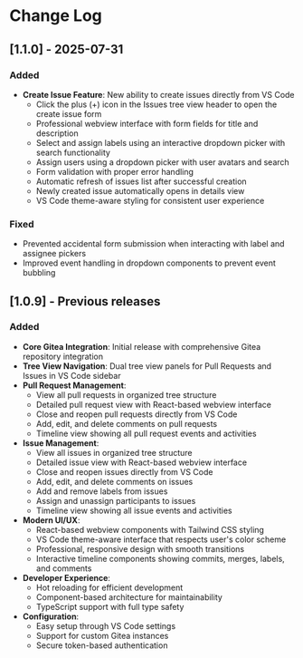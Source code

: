 # Change Log

## [1.1.0] - 2025-07-31

### Added

- **Create Issue Feature**: New ability to create issues directly from VS Code
  - Click the plus (+) icon in the Issues tree view header to open the create issue form
  - Professional webview interface with form fields for title and description
  - Select and assign labels using an interactive dropdown picker with search functionality
  - Assign users using a dropdown picker with user avatars and search
  - Form validation with proper error handling
  - Automatic refresh of issues list after successful creation
  - Newly created issue automatically opens in details view
  - VS Code theme-aware styling for consistent user experience

### Fixed

- Prevented accidental form submission when interacting with label and assignee pickers
- Improved event handling in dropdown components to prevent event bubbling

## [1.0.9] - Previous releases

### Added

- **Core Gitea Integration**: Initial release with comprehensive Gitea repository integration
- **Tree View Navigation**: Dual tree view panels for Pull Requests and Issues in VS Code sidebar
- **Pull Request Management**:
  - View all pull requests in organized tree structure
  - Detailed pull request view with React-based webview interface
  - Close and reopen pull requests directly from VS Code
  - Add, edit, and delete comments on pull requests
  - Timeline view showing all pull request events and activities
- **Issue Management**:
  - View all issues in organized tree structure
  - Detailed issue view with React-based webview interface
  - Close and reopen issues directly from VS Code
  - Add, edit, and delete comments on issues
  - Add and remove labels from issues
  - Assign and unassign participants to issues
  - Timeline view showing all issue events and activities
- **Modern UI/UX**:
  - React-based webview components with Tailwind CSS styling
  - VS Code theme-aware interface that respects user's color scheme
  - Professional, responsive design with smooth transitions
  - Interactive timeline components showing commits, merges, labels, and comments
- **Developer Experience**:
  - Hot reloading for efficient development
  - Component-based architecture for maintainability
  - TypeScript support with full type safety
- **Configuration**:
  - Easy setup through VS Code settings
  - Support for custom Gitea instances
  - Secure token-based authentication
